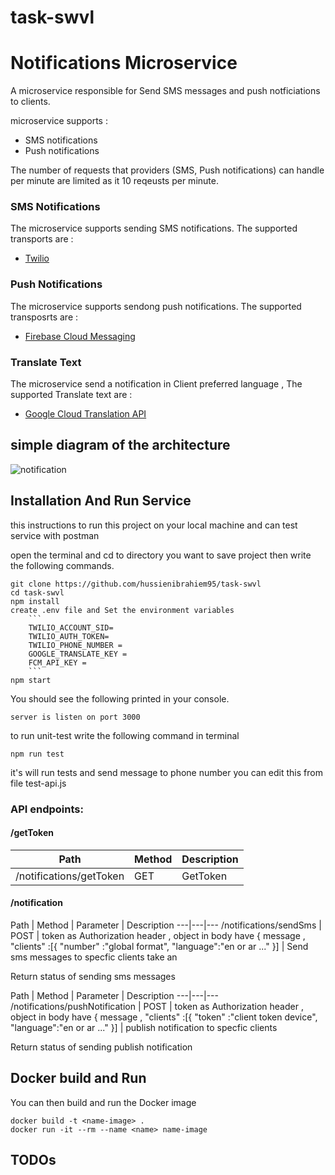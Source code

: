 # task-swvl
# Notifications Microservice
A microservice responsible for Send SMS messages and push notficiations to clients.

microservice supports :
* SMS notifications
* Push notifications

The number of requests that providers (SMS, Push notifications) can handle per minute are limited as it 10 reqeusts per minute.


### SMS Notifications

The microservice supports sending SMS notifications. The supported transports are :
* [Twilio](https://www.twilio.com/) 


### Push Notifications

The microservice supports sendong push notifications. The supported transposrts are :
* [Firebase Cloud Messaging](https://firebase.google.com/docs/cloud-messaging)


### Translate Text
The microservice send a notification in Client preferred language , The supported Translate text are :

* [Google Cloud Translation API](https://cloud.google.com/translate)


## simple diagram of the architecture


![notification](https://user-images.githubusercontent.com/15314292/121393424-9cca4380-c950-11eb-9fc2-4b8dfd97132e.png)


## Installation And Run Service

this instructions to run this project on your local machine and can test service with postman 

open the terminal and cd to directory you want to save project then write the following commands.
```
git clone https://github.com/hussienibrahiem95/task-swvl
cd task-swvl
npm install
create .env file and Set the environment variables
    ```
    TWILIO_ACCOUNT_SID=
    TWILIO_AUTH_TOKEN=
    TWILIO_PHONE_NUMBER =
    GOOGLE_TRANSLATE_KEY = 
    FCM_API_KEY =
    ```
npm start
```
You should see the following printed in your console.
```
server is listen on port 3000
```

to run unit-test write the following command in terminal

```
npm run test 
```
it's will run tests and send message to phone number you can edit this from file test-api.js



### API endpoints:

#### /getToken
Path | Method | Description
---|---|---
/notifications/getToken | GET | GetToken

#### /notification
Path | Method |  Parameter | Description 
---|---|---
/notifications/sendSms | POST | token as Authorization header , object in body have { message ,
                "clients" :[{
                    "number" :"global format",
                    "language":"en or ar ..." }]
                    | Send sms messages to specfic clients take an

Return status of sending sms messages

Path | Method |  Parameter | Description 
---|---|---
/notifications/pushNotification | POST | token as Authorization header , object in body have { message ,
                "clients" :[{
                    "token" :"client token device",
                    "language":"en or ar ..." }] | publish notification to specfic clients

Return status of sending publish notification




## Docker build and Run

You can then build and run the Docker image

```
docker build -t <name-image> .
docker run -it --rm --name <name> name-image
```

## TODOs

